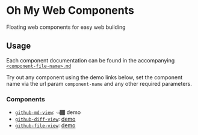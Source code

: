 # Oh My Web Components

Floating web components for easy web building

## Usage

Each component documentation can be found in the accompanying [`<component-file-name>.md`](components/)

Try out any component using the demo links below, set the component name via the url param `component-name` and any other required parameters.

### Components

* [`github-md-view`](?component-name=github-md-view&url=components/github-md-view.md): 👈🏾 demo
* [`github-diff-view`](?component-name=github-md-view&url=components/github-diff-view.md): [demo](?component-name=github-diff-view&head=f1c3c32&base=9dfe892&repo=tophat/webext-training&file=package.json)
* [`github-file-view`](?component-name=github-md-view&url=components/github-file-view.md): [demo](?component-name=github-file-view&ref=HEAD&repo=iamogbz/oh-my-wcs&file=components/github-diff-view.js&lines=L10-L42)
